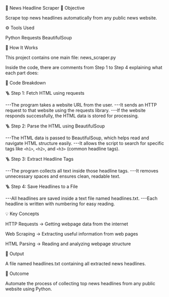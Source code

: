 📰 News Headline Scraper
🧠 Objective

Scrape top news headlines automatically from any public news website.

⚙️ Tools Used

Python
Requests
BeautifulSoup

🚀 How It Works

This project contains one main file:
news_scraper.py

Inside the code, there are comments from Step 1 to Step 4 explaining what each part does:

🧩 Code Breakdown

🪜 Step 1: Fetch HTML using requests

---The program takes a website URL from the user.
---It sends an HTTP request to that website using the requests library.
---If the website responds successfully, the HTML data is stored for processing.

🪜 Step 2: Parse the HTML using BeautifulSoup

---The HTML data is passed to BeautifulSoup, which helps read and navigate HTML structure easily.
---It allows the script to search for specific tags like `<h1>`, `<h2>`, and `<h3>` (common headline tags).

🪜 Step 3: Extract Headline Tags

---The program collects all text inside those headline tags.
---It removes unnecessary spaces and ensures clean, readable text.

🪜 Step 4: Save Headlines to a File

---All headlines are saved inside a text file named headlines.txt.
---Each headline is written with numbering for easy reading.

💡 Key Concepts

HTTP Requests → Getting webpage data from the internet

Web Scraping → Extracting useful information from web pages

HTML Parsing → Reading and analyzing webpage structure


📂 Output

A file named headlines.txt containing all extracted news headlines.

🏁 Outcome

Automate the process of collecting top news headlines from any public website using Python.
